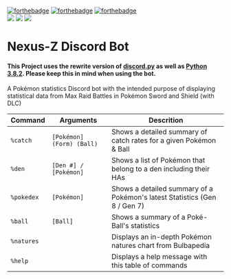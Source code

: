 [![forthebadge](https://forthebadge.com/images/badges/made-with-python.svg)](https://forthebadge.com)
[![forthebadge](https://forthebadge.com/images/badges/built-with-love.svg)](https://forthebadge.com)
[![forthebadge](https://forthebadge.com/images/badges/powered-by-oxygen.svg)](https://forthebadge.com)
<br>
[<img src="https://img.shields.io/badge/discord.py-rewrite-blue.svg?style=flat-square">](https://github.com/Rapptz/discord.py/tree/rewrite)
[<img src="https://img.shields.io/badge/python-3.8.2-brightgreen.svg?style=flat-square">](https://www.python.org/downloads/release/python-382/)
[<img src="https://img.shields.io/github/license/mashape/apistatus.svg?style=flat-square">](https://github.com/lyricalpaws/PyBot/blob/master/LICENSE)


# Nexus-Z Discord Bot
#### This Project uses the rewrite version of [discord.py](https://github.com/Rapptz/discord.py/) as well as [Python 3.8.2](https://www.python.org/downloads/release/python-382/). Please keep this in mind when using the bot.

A Pokémon statistics Discord bot with the intended purpose of displaying statistical data from Max Raid Battles in Pokémon Sword and Shield (with DLC)

| Command       | Arguments                | Descrition                                                                 |
|---------------|--------------------------|----------------------------------------------------------------------------|
| `%catch`      | `[Pokémon] (Form) (Ball)`| Shows a detailed summary of catch rates for a given Pokémon & Ball         |
| `%den`        | `[Den #] / [Pokémon]`    | Shows a list of Pokémon that belong to a den including their HAs           |
| `%pokedex`    | `[Pokémon]`              | Shows a detailed summary of a Pokémon's latest Statistics (Gen 8 / Gen 7)  |
| `%ball`       | `[Ball]`                 | Shows a summary of a Poké-Ball's statistics                                |
| `%natures`    |                          | Displays an in-depth Pokémon natures chart from Bulbapedia                 |
| `%help`       |                          | Displays a help message with this table of commands                        |

